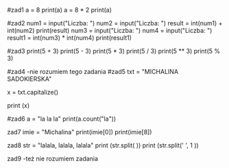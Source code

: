 #zad1
a = 8
print(a)
a = 8 * 2
print(a)

#zad2
num1 = input("Liczba: ")
num2 = input("Liczba: ")
result = int(num1) + int(num2)
print(result)
num3 = input("Liczba: ")
num4 = input("Liczba: ")
result1 = int(num3) * int(num4)
print(result1)

#zad3
print(5 + 3)
print(5 - 3)
print(5 * 3)
print(5 / 3)
print(5 ** 3)
print(5 % 3)

#zad4
-nie rozumiem tego zadania
#zad5
txt = "MICHALINA SADOKIERSKA"

x = txt.capitalize()

print (x)

#zad6
a = "la la la"
print(a.count("la"))

zad7
imie = "Michalina"
print(imie[0])
print(imie[8])

zad8
str = "lalala, lalala, lalala"
print (str.split( ))
print (str.split(' ', 1 ))

zad9
-też nie rozumiem zadania
